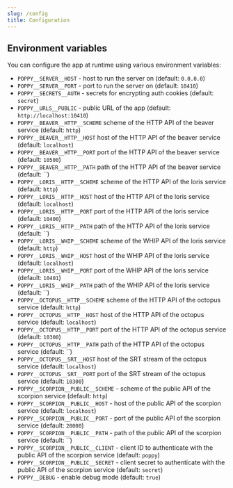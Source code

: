 ```yaml
---
slug: /config
title: Configuration
---
```


## Environment variables

You can configure the app at runtime using various environment variables:

- `POPPY__SERVER__HOST` -
  host to run the server on
  (default: `0.0.0.0`)
- `POPPY__SERVER__PORT` -
  port to run the server on
  (default: `10410`)
- `POPPY__SECRETS__AUTH` -
  secrets for encrypting auth cookies
  (default: `secret`)
- `POPPY__URLS__PUBLIC` -
  public URL of the app
  (default: `http://localhost:10410`)
- `POPPY__BEAVER__HTTP__SCHEME`
  scheme of the HTTP API of the beaver service
  (default: `http`)
- `POPPY__BEAVER__HTTP__HOST`
  host of the HTTP API of the beaver service
  (default: `localhost`)
- `POPPY__BEAVER__HTTP__PORT`
  port of the HTTP API of the beaver service
  (default: `10500`)
- `POPPY__BEAVER__HTTP__PATH`
  path of the HTTP API of the beaver service
  (default: ``)
- `POPPY__LORIS__HTTP__SCHEME`
  scheme of the HTTP API of the loris service
  (default: `http`)
- `POPPY__LORIS__HTTP__HOST`
  host of the HTTP API of the loris service
  (default: `localhost`)
- `POPPY__LORIS__HTTP__PORT`
  port of the HTTP API of the loris service
  (default: `10400`)
- `POPPY__LORIS__HTTP__PATH`
  path of the HTTP API of the loris service
  (default: ``)
- `POPPY__LORIS__WHIP__SCHEME`
  scheme of the WHIP API of the loris service
  (default: `http`)
- `POPPY__LORIS__WHIP__HOST`
  host of the WHIP API of the loris service
  (default: `localhost`)
- `POPPY__LORIS__WHIP__PORT`
  port of the WHIP API of the loris service
  (default: `10401`)
- `POPPY__LORIS__WHIP__PATH`
  path of the WHIP API of the loris service
  (default: ``)
- `POPPY__OCTOPUS__HTTP__SCHEME`
  scheme of the HTTP API of the octopus service
  (default: `http`)
- `POPPY__OCTOPUS__HTTP__HOST`
  host of the HTTP API of the octopus service
  (default: `localhost`)
- `POPPY__OCTOPUS__HTTP__PORT`
  port of the HTTP API of the octopus service
  (default: `10300`)
- `POPPY__OCTOPUS__HTTP__PATH`
  path of the HTTP API of the octopus service
  (default: ``)
- `POPPY__OCTOPUS__SRT__HOST`
  host of the SRT stream of the octopus service
  (default: `localhost`)
- `POPPY__OCTOPUS__SRT__PORT`
  port of the SRT stream of the octopus service
  (default: `10300`)
- `POPPY__SCORPION__PUBLIC__SCHEME` -
  scheme of the public API of the scorpion service
  (default: `http`)
- `POPPY__SCORPION__PUBLIC__HOST` -
  host of the public API of the scorpion service
  (default: `localhost`)
- `POPPY__SCORPION__PUBLIC__PORT` -
  port of the public API of the scorpion service
  (default: `20000`)
- `POPPY__SCORPION__PUBLIC__PATH` -
  path of the public API of the scorpion service
  (default: ``)
- `POPPY__SCORPION__PUBLIC__CLIENT` -
  client ID to authenticate with the public API of the scorpion service
  (default: `poppy`)
- `POPPY__SCORPION__PUBLIC__SECRET` -
  client secret to authenticate with the public API of the scorpion service
  (default: `secret`)
- `POPPY__DEBUG` -
  enable debug mode
  (default: `true`)
